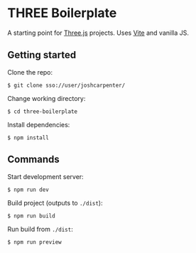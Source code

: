 # THREE Boilerplate

A starting point for [Three.js](https://threejs.org/) projects. Uses [Vite](https://vitejs.dev/) and vanilla JS.

## Getting started

Clone the repo:

```
$ git clone sso://user/joshcarpenter/
```

Change working directory:

```
$ cd three-boilerplate
```

Install dependencies:

```
$ npm install
```

## Commands

Start development server:

```
$ npm run dev
```

Build project (outputs to `./dist`):

```
$ npm run build
```

Run build from `./dist`:

```
$ npm run preview
```
